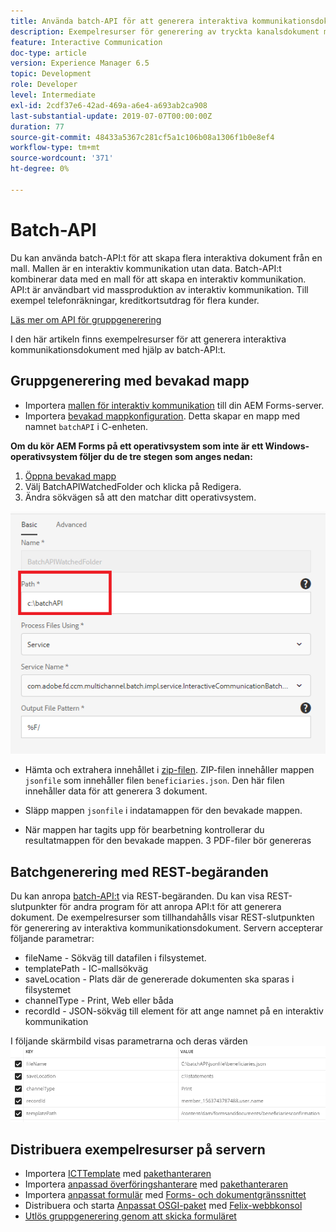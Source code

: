```yaml
---
title: Använda batch-API för att generera interaktiva kommunikationsdokument
description: Exempelresurser för generering av tryckta kanalsdokument med batch-API
feature: Interactive Communication
doc-type: article
version: Experience Manager 6.5
topic: Development
role: Developer
level: Intermediate
exl-id: 2cdf37e6-42ad-469a-a6e4-a693ab2ca908
last-substantial-update: 2019-07-07T00:00:00Z
duration: 77
source-git-commit: 48433a5367c281cf5a1c106b08a1306f1b0e8ef4
workflow-type: tm+mt
source-wordcount: '371'
ht-degree: 0%

---
```


# Batch-API

Du kan använda batch-API:t för att skapa flera interaktiva dokument från en mall. Mallen är en interaktiv kommunikation utan data. Batch-API:t kombinerar data med en mall för att skapa en interaktiv kommunikation. API:t är användbart vid massproduktion av interaktiv kommunikation. Till exempel telefonräkningar, kreditkortsutdrag för flera kunder.

[Läs mer om API för gruppgenerering](https://experienceleague.adobe.com/docs/experience-manager-65/forms/interactive-communications/generate-multiple-interactive-communication-using-batch-api.html)

I den här artikeln finns exempelresurser för att generera interaktiva kommunikationsdokument med hjälp av batch-API:t.

## Gruppgenerering med bevakad mapp

* Importera [mallen för interaktiv kommunikation](assets/Beneficiaries-confirmation.zip) till din AEM Forms-server.
* Importera [bevakad mappkonfiguration](assets/batch-generation-api.zip). Detta skapar en mapp med namnet `batchAPI` i C-enheten.

**Om du kör AEM Forms på ett operativsystem som inte är ett Windows-operativsystem följer du de tre stegen som anges nedan:**

1. [Öppna bevakad mapp](http://localhost:4502/libs/fd/core/WatchfolderUI/content/UI.html)
2. Välj BatchAPIWatchedFolder och klicka på Redigera.
3. Ändra sökvägen så att den matchar ditt operativsystem.

![sökväg](assets/watched-folder-batch-api-basic.PNG)

* Hämta och extrahera innehållet i [zip-filen](assets/jsonfile.zip). ZIP-filen innehåller mappen `jsonfile` som innehåller filen `beneficiaries.json`. Den här filen innehåller data för att generera 3 dokument.

* Släpp mappen `jsonfile` i indatamappen för den bevakade mappen.
* När mappen har tagits upp för bearbetning kontrollerar du resultatmappen för den bevakade mappen. 3 PDF-filer bör genereras

## Batchgenerering med REST-begäranden

Du kan anropa [batch-API:t](https://helpx.adobe.com/experience-manager/6-5/forms/javadocs/index.html) via REST-begäranden. Du kan visa REST-slutpunkter för andra program för att anropa API:t för att generera dokument.
De exempelresurser som tillhandahålls visar REST-slutpunkten för generering av interaktiva kommunikationsdokument. Servern accepterar följande parametrar:

* fileName - Sökväg till datafilen i filsystemet.
* templatePath - IC-mallsökväg
* saveLocation - Plats där de genererade dokumenten ska sparas i filsystemet
* channelType - Print, Web eller båda
* recordId - JSON-sökväg till element för att ange namnet på en interaktiv kommunikation

I följande skärmbild visas parametrarna och deras värden
![exempelbegäran](assets/generate-ic-batch-servlet.PNG)

## Distribuera exempelresurser på servern

* Importera [ICTTemplate](assets/ICTemplate.zip) med [pakethanteraren](http://localhost:4502/crx/packmgr/index.jsp)
* Importera [anpassad överföringshanterare](assets/BatchAPICustomSubmit.zip) med [pakethanteraren](http://localhost:4502/crx/packmgr/index.jsp)
* Importera [anpassat formulär](assets/BatchGenerationAPIAF.zip) med [Forms- och dokumentgränssnittet](http://localhost:4502/aem/forms.html/content/dam/formsanddocuments)
* Distribuera och starta [Anpassat OSGI-paket](assets/batchgenerationapi.batchgenerationapi.core-1.0-SNAPSHOT.jar) med [Felix-webbkonsol](http://localhost:4502/system/console/bundles)
* [Utlös gruppgenerering genom att skicka formuläret](http://localhost:4502/content/dam/formsanddocuments/batchgenerationapi/jcr:content?wcmmode=disabled)
